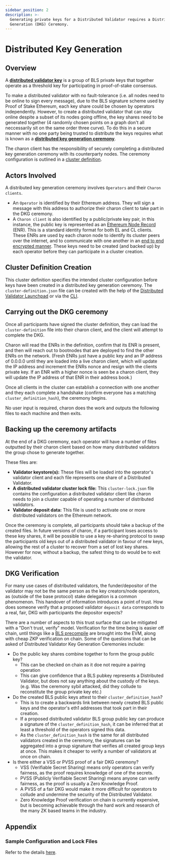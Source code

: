 ```yaml
---
sidebar_position: 2
description: >-
  Generating private keys for a Distributed Validator requires a Distributed Key
  Generation (DKG) Ceremony.
---
```


# Distributed Key Generation

## Overview

A [**distributed validator key**](../int/key-concepts.md#distributed-validator-key) is a group of BLS private keys that together operate as a threshold key for participating in proof-of-stake consensus.

To make a distributed validator with no fault-tolerance (i.e. all nodes need to be online to sign every message), due to the BLS signature scheme used by Proof of Stake Ethereum, each key share could be chosen by operators independently. However, to create a distributed validator that can stay online despite a subset of its nodes going offline, the key shares need to be generated together (4 randomly chosen points on a graph don't all neccessarily sit on the same order three curve). To do this in a secure manner with no one party being trusted to distribute the keys requires what is known as a [**distributed key generation ceremony**](../int/key-concepts.md#distributed-validator-key-generation-ceremony).

The charon client has the responsibility of securely completing a distributed key generation ceremony with its counterparty nodes. The ceremony configuration is outlined in a [cluster definition](https://github.com/ObolNetwork/obol-docs/blob/main/versioned_docs/version-v0.13.0/charon/cluster-configuration/README.md).

## Actors Involved

A distributed key generation ceremony involves `Operators` and their `Charon clients`.

* An `Operator` is identified by their Ethereum address. They will sign a message with this address to authorize their charon client to take part in the DKG ceremony.
* A `Charon client` is also identified by a public/private key pair, in this instance, the public key is represented as an [Ethereum Node Record](https://eips.ethereum.org/EIPS/eip-778) (ENR). This is a standard identity format for both EL and CL clients. These ENRs are used by each charon node to identify its cluster peers over the internet, and to communicate with one another in an [end to end encrypted manner](https://github.com/libp2p/go-libp2p/tree/master/p2p/security/noise). These keys need to be created (and backed up) by each operator before they can participate in a cluster creation.

## Cluster Definition Creation

This cluster definition specifies the intended cluster configuration before keys have been created in a distributed key generation ceremony. The `cluster-definition.json` file can be created with the help of the [Distributed Validator Launchpad](cluster-configuration.md#using-the-dv-launchpad) or via the [CLI](cluster-configuration.md#using-the-cli).

## Carrying out the DKG ceremony

Once all participants have signed the cluster definition, they can load the `cluster-definition` file into their charon client, and the client will attempt to complete the DKG.

Charon will read the ENRs in the definition, confirm that its ENR is present, and then will reach out to bootnodes that are deployed to find the other ENRs on the network. (Fresh ENRs just have a public key and an IP address of 0.0.0.0 until they are loaded into a live charon client, which will update the IP address and increment the ENRs nonce and resign with the clients private key. If an ENR with a higher nonce is seen be a charon client, they will update the IP address of that ENR in their address book.)

Once all clients in the cluster can establish a connection with one another and they each complete a handshake (confirm everyone has a matching `cluster_definition_hash`), the ceremony begins.

No user input is required, charon does the work and outputs the following files to each machine and then exits.

## Backing up the ceremony artifacts

At the end of a DKG ceremony, each operator will have a number of files outputted by their charon client based on how many distributed validators the group chose to generate together.

These files are:

* **Validator keystore(s):** These files will be loaded into the operator's validator client and each file represents one share of a Distributed Validator.
* **A distributed validator cluster lock file:** This `cluster-lock.json` file contains the configuration a distributed validator client like charon needs to join a cluster capable of operating a number of distributed validators.
* **Validator deposit data:** This file is used to activate one or more distributed validators on the Ethereum network.

Once the ceremony is complete, all participants should take a backup of the created files. In future versions of charon, if a participant loses access to these key shares, it will be possible to use a key re-sharing protocol to swap the participants old keys out of a distributed validator in favour of new keys, allowing the rest of a cluster to recover from a set of lost key shares. However for now, without a backup, the safest thing to do would be to exit the validator.

## DKG Verification

For many use cases of distributed validators, the funder/depositor of the validator may not be the same person as the key creators/node operators, as (outside of the base protocol) stake delegation is a common phenomenon. This handover of information introduces a point of trust. How does someone verify that a proposed validator `deposit data` corresponds to a real, fair, DKG with participants the depositor expects?

There are a number of aspects to this trust surface that can be mitigated with a "Don't trust, verify" model. Verification for the time being is easier off chain, until things like a [BLS precompile](https://eips.ethereum.org/EIPS/eip-2537) are brought into the EVM, along with cheap ZKP verification on chain. Some of the questions that can be asked of Distributed Validator Key Generation Ceremonies include:

* Do the public key shares combine together to form the group public key?
  * This can be checked on chain as it doe not require a pairing operation
  * This can give confidence that a BLS pubkey represents a Distributed Validator, but does not say anything about the custody of the keys. (e.g. Was the ceremony sybil attacked, did they collude to reconstitute the group private key etc.)
* Do the created BLS public keys attest to their `cluster_definition_hash`?
  * This is to create a backwards link between newly created BLS public keys and the operator's eth1 addresses that took part in their creation.
  * If a proposed distributed validator BLS group public key can produce a signature of the `cluster_definition_hash`, it can be inferred that at least a threshold of the operators signed this data.
  * As the `cluster_definition_hash` is the same for all distributed validators created in the ceremony, the signatures can be aggregated into a group signature that verifies all created group keys at once. This makes it cheaper to verify a number of validators at once on chain.
* Is there either a VSS or PVSS proof of a fair DKG ceremony?
  * VSS (Verifiable Secret Sharing) means only operators can verify fairness, as the proof requires knowledge of one of the secrets.
  * PVSS (Publicly Verifiable Secret Sharing) means anyone can verify fairness, as the proof is usually a Zero Knowledge Proof.
  * A PVSS of a fair DKG would make it more difficult for operators to collude and undermine the security of the Distributed Validator.
  * Zero Knowledge Proof verification on chain is currently expensive, but is becoming achievable through the hard work and research of the many ZK based teams in the industry.

## Appendix

### Sample Configuration and Lock Files

Refer to the details [here](https://github.com/ObolNetwork/obol-docs/blob/main/versioned_docs/version-v0.13.0/charon/cluster-configuration/README.md).
